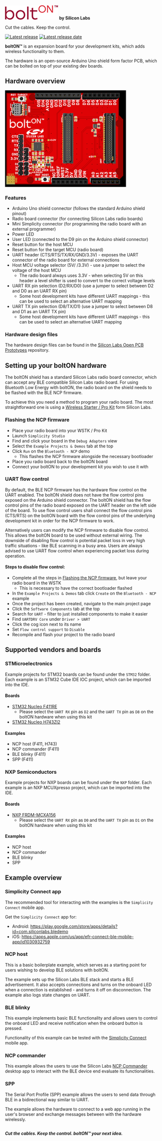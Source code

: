 ![boltON](doc/bolton_logo_2_colorful.png) **by Silicon Labs**

Cut the cables. Keep the control.

[![Latest release](https://img.shields.io/github/release/SiliconLabsSoftware/boltON)](https://github.com/SiliconLabsSoftware/boltON/releases/latest/)
[![Latest release date](https://img.shields.io/github/release-date/SiliconLabsSoftware/boltON)](https://github.com/SiliconLabsSoftware/boltON/releases/latest/)

**boltON™** is an expansion board for your development kits, which adds wireless functionality to them.

The hardware is an open-source Arduino Uno shield form factor PCB, which can be bolted on top of your existing dev boards.

## Hardware overview

![](doc/bolton_pcb.png)

### Features
 - Arduino Uno shield connector (follows the standard Arduino shield pinout)
 - Radio board connector (for connecting Silicon Labs radio boards)
 - Mini Simplicity connector (for programming the radio board with an external programmer)
 - Power LED
 - User LED (connected to the D9 pin on the Arduino shield connector)
 - Reset button for the host MCU
 - Reset button for the target MCU (radio board)
 - UART header (CTS/RTS/TX/RX/GND/3.3V) - exposes the UART connector of the radio board for external connections
 - Host MCU voltage selector (5V/ /3.3V) - use a jumper to select the voltage of the host MCU
   - The radio board always uses 3.3V - when selecting 5V on this header a level shifter is used to convert to the correct voltage levels
 - UART RX pin selection (D2/RX/D0) (use a jumper to select between D2 and D0 as an UART RX pin)
   - Some host development kits have different UART mappings - this can be used to select an alternative UART mapping
 - UART TX pin selection (D8/TX/D1) (use a jumper to select between D8 and D1 as an UART TX pin)
   - Some host development kits have different UART mappings - this can be used to select an alternative UART mapping

### Hardware design files

The hardware design files can be found in the [Silicon Labs Open PCB Prototypes](https://github.com/SiliconLabsSoftware/open-pcb-prototypes/tree/main/boltON_extension_board) repository.

## Setting up your boltON hardware

The boltON shield has a standard Silicon Labs radio board connector, which can accept any BLE compatible Silicon Labs radio board.
For using Bluetooth Low Energy with boltON, the radio board on the shield needs to be flashed with the BLE NCP firmware.

To achieve this you need a method to program your radio board. The most straightforward one is using a [Wireless Starter / Pro Kit](https://www.silabs.com/development-tools/wireless/efr32xg22-wireless-starter-kit) form Silicon Labs.

### Flashing the NCP firmware
 - Place your radio board into your WSTK / Pro Kit
 - Launch `Simplicity Studio`
 - Find and click your board in the `Debug Adapters` view
 - Select the `Example Projects & Demos` tab at the top
 - Click `Run` on the `Bluetooth - NCP` demo
   - This flashes the NCP firmware alongside the necessary bootloader
- Place you radio board back to the boltON board
- Connect your boltON to your development kit you wish to use it with

### UART flow control

By default, the BLE NCP firmware has the hardware flow control on the UART enabled.
The boltON shield does not have the flow control pins exposed on the Arduino shield connector.
The boltON shield has the flow control pins of the radio board exposed on the UART header on the left side of the board.
To use flow control users shall connect the flow control pins (CTS/RTS) on the boltON board with the flow control pins of the underlying development kit in order for the NCP firmware to work.

Alternatively users can modify the NCP firmware to disable flow control. This allows the boltON board to be used without external wiring.
The downside of disabling flow control is potential packet loss in very high traffic situations - like BLE scanning in a busy area.
Users are always advised to use UART flow control when experiencing packet loss during operation.

#### Steps to disable flow control:
 - Complete all the steps in [Flashing the NCP firmware](#Flashing-the-NCP-firmware), but leave your radio board in the WSTK
   - This is necessary to have the correct bootloader flashed
 - In the `Example Projects & Demos` tab click `Create` on the `Bluetooth - NCP` example
 - Once the project has been created, navigate to the main project page
 - Click the `Software Components` tab at the top
 - Search for `UART` - filter to just installed components to make it easier
 - Find `UARTDRV Core` under `Driver > UART`
 - Click the cog icon next to its name
 - Set `Flow control support` to `Disable`
 - Recompile and flash your project to the radio board


## Supported vendors and boards

### STMicroelectronics

Example projects for STM32 boards can be found under the `STM32` folder. Each example is an STM32 Cube IDE IOC project, which can be imported into the IDE.

#### Boards
 - [STM32 Nucleo F411RE](https://www.st.com/en/evaluation-tools/nucleo-f411re.html)
   - Please select the `UART RX` pin as `D2` and the `UART TX` pin as `D8` on the boltON hardware when using this kit
 - [STM32 Nucleo H743ZI2](https://www.st.com/en/evaluation-tools/nucleo-h743zi.html)

#### Examples
 - NCP host (F411, H743)
 - NCP commander (F411)
 - BLE blinky (F411)
 - SPP (F411)

### NXP Semiconductors

Example projects for NXP boards can be found under the `NXP` folder. Each example is an NXP MCUXpresso project, which can be imported into the IDE.

#### Boards
 - [NXP FRDM-MCXA156](https://www.nxp.com/design/design-center/development-boards-and-designs/FRDM-MCXA156)
   - Please select the `UART RX` pin as `D0` and the `UART TX` pin as `D1` on the boltON hardware when using this kit

#### Examples
 - NCP host
 - NCP commander
 - BLE blinky
 - SPP

## Example overview

### Simplicity Connect app

The recommended tool for interacting with the examples is the `Simplicity Connect` mobile app.

Get the `Simplicity Connect` app for:
- Android: https://play.google.com/store/apps/details?id=com.siliconlabs.bledemo
- iOS: https://apps.apple.com/us/app/efr-connect-ble-mobile-app/id1030932759

### NCP host

This is a basic boilerplate example, which serves as a starting point for users wishing to develop BLE solutions with boltON.

The example sets up the Silicon Labs BLE stack and starts a BLE advertisement. It also accepts connections and turns on the onboard LED when a connection is established - and turns it off on disconnection. The example also logs state changes on UART.

### BLE blinky

This example implements basic BLE functionality and allows users to control the onboard LED and receive notification when the onboard button is pressed.

Functionality of this example can be tested with the [Simplicity Connect](#Simplicity-Connect-app) mobile app.

### NCP commander

This example allows the users to use the Silicon Labs [NCP Commander](https://docs.silabs.com/simplicity-studio-5-users-guide/latest/ss-5-users-guide-tools-bluetooth-ncp-commander/) desktop app to interact with the BLE device end evaluate its functionalities.

### SPP

The Serial Port Profile (SPP) example allows the users to send data through BLE in a bidirectional way similar to UART.

The example allows the hardware to connect to a web app running in the user's browser and exchange messages between with the hardware wirelessly.

##

##### Cut the cables. Keep the control. boltON™ your next idea.
